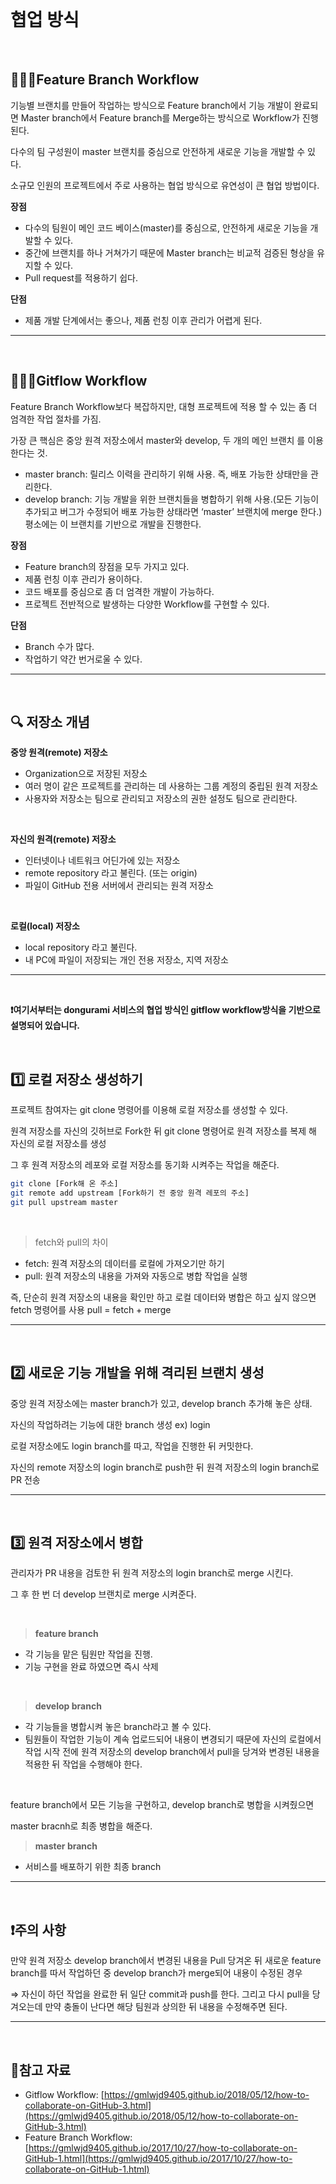 <br>

# 협업 방식

<br>

## 👩‍👧‍👦Feature Branch Workflow

기능별 브랜치를 만들어 작업하는 방식으로 Feature branch에서 기능 개발이 완료되면 Master branch에서 Feature branch를 Merge하는 방식으로 Workflow가 진행된다.

다수의 팀 구성원이 master 브랜치를 중심으로 안전하게 새로운 기능을 개발할 수 있다. 

소규모 인원의 프로젝트에서 주로 사용하는 협업 방식으로 유연성이 큰 협업 방법이다. 

**장점**

- 다수의 팀원이 메인 코드 베이스(master)를 중심으로, 안전하게 새로운 기능을 개발할 수 있다.
- 중간에 브랜치를 하나 거쳐가기 때문에 Master branch는 비교적 검증된 형상을 유지할 수 있다.
- Pull request를 적용하기 쉽다.

**단점**

- 제품 개발 단계에서는 좋으나, 제품 런칭 이후 관리가 어렵게 된다.

---

<br>

## 👩‍👧‍👦Gitflow Workflow

Feature Branch Workflow보다 복잡하지만, 대형 프로젝트에 적용 할 수 있는 좀 더 엄격한 작업 절차를 가짐.

가장 큰 핵심은 중앙 원격 저장소에서 master와 develop, 두 개의 메인 브랜치 를 이용한다는 것.

- master branch: 릴리스 이력을 관리하기 위해 사용. 즉, 배포 가능한 상태만을 관리한다.
- develop branch: 기능 개발을 위한 브랜치들을 병합하기 위해 사용.(모든 기능이 추가되고 버그가 수정되어 배포 가능한 상태라면 ‘master’ 브랜치에 merge 한다.) 평소에는 이 브랜치를 기반으로 개발을 진행한다.

**장점**

- Feature branch의 장점을 모두 가지고 있다.
- 제품 런칭 이후 관리가 용이하다.
- 코드 배포를 중심으로 좀 더 엄격한 개발이 가능하다.
- 프로젝트 전반적으로 발생하는 다양한 Workflow를 구현할 수 있다.

**단점**

- Branch 수가 많다.
- 작업하기 약간 번거로울 수 있다.

---

<br>

## 🔍 저장소 개념

**중앙 원격(remote) 저장소**

- Organization으로 저장된 저장소
- 여러 명이 같은 프로젝트를 관리하는 데 사용하는 그룹 계정의 중립된 원격 저장소
- 사용자와 저장소는 팀으로 관리되고 저장소의 권한 설정도 팀으로 관리한다.

<br>

**자신의 원격(remote) 저장소**

- 인터넷이나 네트워크 어딘가에 있는 저장소
- remote repository 라고 불린다. (또는 origin)
- 파일이 GitHub 전용 서버에서 관리되는 원격 저장소

<br>

**로컬(local) 저장소**

- local repository 라고 불린다.
- 내 PC에 파일이 저장되는 개인 전용 저장소, 지역 저장소

---

<br>

**❗️여기서부터는 dongurami 서비스의 협업 방식인 gitflow workflow방식을 기반으로 설명되어 있습니다.** 

<br>

## 1️⃣ 로컬 저장소 생성하기

프로젝트 참여자는 git clone 명령어를 이용해 로컬 저장소를 생성할 수 있다. 

원격 저장소를 자신의 깃허브로 Fork한  뒤 git clone 명령어로 원격 저장소를 복제 해 자신의 로컬 저장소를 생성

그 후 원격 저장소의 레포와 로컬 저장소를 동기화 시켜주는 작업을 해준다. 

```bash
git clone [Fork해 온 주소]
git remote add upstream [Fork하기 전 중앙 원격 레포의 주소]
git pull upstream master
```

<br>

> fetch와 pull의 차이

- fetch: 원격 저장소의 데이터를 로컬에 가져오기만 하기
- pull: 원격 저장소의 내용을 가져와 자동으로 병합 작업을 실행

즉, 단순히 원격 저장소의 내용을 확인만 하고 로컬 데이터와 병합은 하고 싶지 않으면 fetch 명령어를 사용
pull = fetch + merge

---

<br>

## 2️⃣ 새로운 기능 개발을 위해 격리된 브랜치 생성

중앙 원격 저장소에는 master branch가 있고, develop branch 추가해 놓은 상태.

자신의 작업하려는 기능에 대한 branch 생성 ex) login

로컬 저장소에도 login branch를 따고, 작업을 진행한 뒤 커밋한다.

자신의 remote 저장소의  login branch로 push한 뒤 원격 저장소의 login branch로 PR 전송

---

<br>

## 3️⃣ 원격 저장소에서 병합

관리자가 PR 내용을 검토한 뒤 원격 저장소의 login branch로 merge 시킨다. 

그 후 한 번 더 develop 브랜치로 merge 시켜준다.

<br>

> **feature branch** 
- 각 기능을 맡은 팀원만 작업을 진행. 
- 기능 구현을 완료 하였으면 즉시 삭제

<br>

> **develop branch** 
- 각 기능들을 병합시켜 놓은 branch라고 볼 수 있다.
- 팀원들이 작업한 기능이 계속 업로드되어 내용이 변경되기 때문에 자신의 로컬에서 작업 시작 전에 원격 
   저장소의 develop branch에서 pull을 당겨와 변경된 내용을 적용한 뒤 작업을 수행해야 한다.

<br>

feature branch에서 모든 기능을 구현하고, develop branch로 병합을 시켜줬으면 

master bracnh로 최종 병합을 해준다. 

> **master branch**
- 서비스를 배포하기 위한 최종 branch

---

<br>

## ❗️주의 사항

만약 원격 저장소 develop branch에서 변경된 내용을 Pull 당겨온 뒤 새로운 feature branch를 따서 작업하던 중 develop branch가 merge되어 내용이 수정된 경우

⇒ 자신이 하던 작업을 완료한 뒤 일단 commit과 push를 한다. 그리고 다시 pull을 당겨오는데 만약 충돌이 난다면 해당 팀원과 상의한 뒤 내용을 수정해주면 된다. 

---

<br>

## 📝참고 자료

- Gitflow Workflow: [https://gmlwjd9405.github.io/2018/05/12/how-to-collaborate-on-GitHub-3.html](https://gmlwjd9405.github.io/2018/05/12/how-to-collaborate-on-GitHub-3.html)
- Feature Branch Workflow: [https://gmlwjd9405.github.io/2017/10/27/how-to-collaborate-on-GitHub-1.html](https://gmlwjd9405.github.io/2017/10/27/how-to-collaborate-on-GitHub-1.html)
